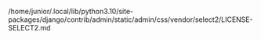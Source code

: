/home/junior/.local/lib/python3.10/site-packages/django/contrib/admin/static/admin/css/vendor/select2/LICENSE-SELECT2.md